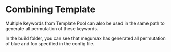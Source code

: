 # Combining Template

Multiple keywords from Template Pool can also be used in the same path to generate all permutation of these keywords.

In the build folder, you can see that megumax has generated all permutation of blue and foo specified in the config file.
